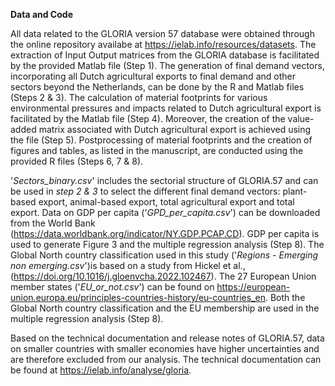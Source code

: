**Data and Code**

All data related to the GLORIA version 57 database were obtained through the online repository availabe at https://ielab.info/resources/datasets. The extraction of Input Output matrices from the GLORIA database is facilitated by the provided Matlab file (Step 1). The generation of final demand vectors, incorporating all Dutch agricultural exports to final demand and other sectors beyond the Netherlands, can be done by the R and Matlab files (Steps 2 & 3). The calculation of material footprints for various environmental pressures and impacts related to Dutch agricultural export is facilitated by the Matlab file (Step 4). Moreover, the creation of the value-added matrix associated with Dutch agricultural export is achieved using the file (Step 5). Postprocessing of material footprints and the creation of figures and tables, as listed in the manuscript, are conducted using the provided R files (Steps 6, 7 & 8).


'_Sectors_binary.csv_' includes the sectorial structure of GLORIA.57 and can be used in _step 2 & 3_ to select the different final demand vectors: plant-based export, animal-based export, total agricultural export and total export. Data on GDP per capita ('_GPD_per_capita.csv_') can be downloaded from the World Bank (https://data.worldbank.org/indicator/NY.GDP.PCAP.CD). GDP per capita is used to generate Figure 3 and the multiple regression analysis (Step 8). The Global North country classification used in this study ('_Regions - Emerging non emerging.csv_')is based on a study from Hickel et al., (https://doi.org/10.1016/j.gloenvcha.2022.102467). The 27 European Union member states ('_EU_or_not.csv_') can be found on https://european-union.europa.eu/principles-countries-history/eu-countries_en. Both the Global North country classification and the EU membership are used in the multiple regression analysis (Step 8).

Based on the technical documentation and release notes of GLORIA.57, data on smaller countries with smaller economies have higher uncertainties and are therefore excluded from our analysis. The technical documentation can be found at https://ielab.info/analyse/gloria.

